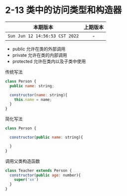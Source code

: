 # 2-13 类中的访问类型和构造器

|本期版本|上期版本
|:---:|:---:
`Sun Jun 12 14:56:53 CST 2022` | -

* public 允许在类的外部调用
* private 允许在类的内部调用
* protected 允许在类内以及子类中使用

传统写法
 
```js
class Person {
  public name: string;

  constructor(name: string){
    this.name = name;
  }
}
```

简化写法

```js
class Person {

  constructor(public name: string){

  }
}
```

调用父类构造函数

```js
class Teacher extends Person {
  constructor(public age: number){
    super('xx')
  }
}
```
